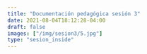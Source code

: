 ```yaml
---
title: "Documentación pedagógica sesión 3"
date: 2021-08-04T18:12:28-04:00
draft: false
images: ["/img/sesion3/5.jpg"]
type: "sesion_inside"
---
```

